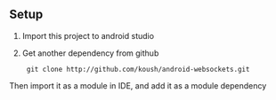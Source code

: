 ## Setup
1. Import this project to android studio
2. Get another dependency from github
		
        git clone http://github.com/koush/android-websockets.git
Then import it as a module in IDE, and add it as a module dependency
